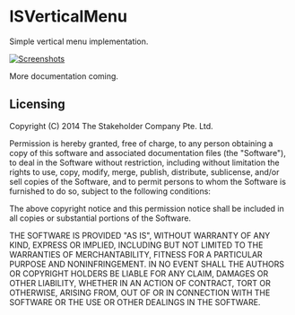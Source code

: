 # ISVerticalMenu

Simple vertical menu implementation.

[![Screenshots](https://github.com/thestakeholdercompany/ISVerticalMenuView/raw/master/isverticalmenu.png "Screenshot")](http://youtu.be/_VpslUDBSc8)

More documentation coming.

## Licensing

Copyright (C) 2014 The Stakeholder Company Pte. Ltd.

Permission is hereby granted, free of charge, to any person obtaining a copy of this software and associated documentation files (the "Software"), to deal in the Software without restriction, including without limitation the rights to use, copy, modify, merge, publish, distribute, sublicense, and/or sell copies of the Software, and to permit persons to whom the Software is furnished to do so, subject to the following conditions:

The above copyright notice and this permission notice shall be included in all copies or substantial portions of the Software.

THE SOFTWARE IS PROVIDED "AS IS", WITHOUT WARRANTY OF ANY KIND, EXPRESS OR IMPLIED, INCLUDING BUT NOT LIMITED TO THE WARRANTIES OF MERCHANTABILITY, FITNESS FOR A PARTICULAR PURPOSE AND NONINFRINGEMENT. IN NO EVENT SHALL THE AUTHORS OR COPYRIGHT HOLDERS BE LIABLE FOR ANY CLAIM, DAMAGES OR OTHER LIABILITY, WHETHER IN AN ACTION OF CONTRACT, TORT OR OTHERWISE, ARISING FROM, OUT OF OR IN CONNECTION WITH THE SOFTWARE OR THE USE OR OTHER DEALINGS IN THE SOFTWARE.